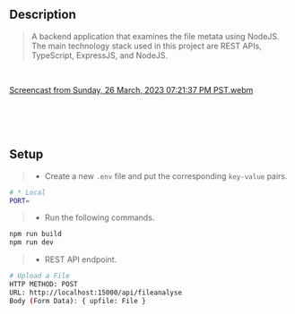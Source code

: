 ## Description

> A backend application that examines the file metata using NodeJS. The main technology stack used
  in this project are REST APIs, TypeScript, ExpressJS, and NodeJS.

<br />

[Screencast from Sunday, 26 March, 2023 07:21:37 PM PST.webm](https://user-images.githubusercontent.com/69438999/227772355-9ef73e7e-abef-4961-b08b-c0e2b9d30d1b.webm)



<br />
<br />
<br />

## Setup

> - Create a new `.env` file and put the corresponding `key-value` pairs.

```bash
# * Local
PORT=
```

> - Run the following commands.

```bash
npm run build
npm run dev
```

> - REST API endpoint.
```bash
# Upload a File
HTTP METHOD: POST
URL: http://localhost:15000/api/fileanalyse
Body (Form Data): { upfile: File }
```

<br />
<br />
<br />
